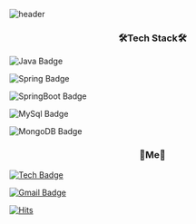 ![header](https://capsule-render.vercel.app/api?type=waving&color=F4BBBB&height=300&section=header&text=Jang%20Haerim&fontSize=90)

<h3 align="center">🛠Tech Stack🛠</h3>

![Java Badge](https://img.shields.io/badge/-Java-blue?style=flat-square&logo=java&logoColor=white)
  
![Spring Badge](https://img.shields.io/badge/-Spring-green?style=flat-square&logo=spring&logoColor=white)
  
![SpringBoot Badge](https://img.shields.io/badge/-SpringBoot-6DB33F?style=flat-square&logo=springBoot&logoColor=white)
  
![MySql Badge](https://img.shields.io/badge/-MySql-yellow?style=flat-square&logo=Mysql&logoColor=white)
  
![MongoDB Badge](https://img.shields.io/badge/-MongoDB-purple?style=flat-square&logo=MongoDB&logoColor=white)


<h3 align="center">🍒Me🍒</h3>

[![Tech  Badge](http://img.shields.io/badge/-Tech%20blog-black?style=flat-square&logo=GitHub%20Sponsors&logoColor=white&link=https://hxerimione.tistory.com)](https://hxerimione.tistory.com)
  
[![Gmail Badge](https://img.shields.io/badge/Gmail-d14836?style=flat-square&logo=Gmail&logoColor=white&link=mailto:purejang98@gmail.com)](mailto:purejang98@gmail.com)

[![Hits](https://hits.seeyoufarm.com/api/count/incr/badge.svg?url=https%3A%2F%2Fgithub.com%2Fhxerimione%2Fhit-counter&count_bg=%23FF8080&title_bg=%23555555&icon=&icon_color=%23E7E7E7&title=hits&edge_flat=false)](https://hits.seeyoufarm.com)
  

